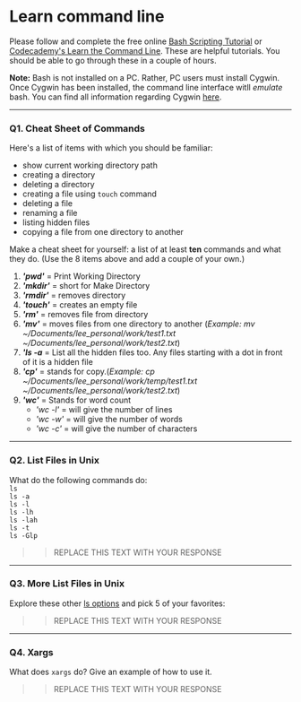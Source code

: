 # Learn command line

Please follow and complete the free online [Bash Scripting Tutorial](https://ryanstutorials.net/bash-scripting-tutorial/) or [Codecademy's Learn the Command Line](https://www.codecademy.com/learn/learn-the-command-line). These are helpful tutorials. You should be able to go through these in a couple of hours.

**Note:** Bash is not installed on a PC. Rather, PC users must install Cygwin. Once Cygwin has been installed, the command line interface witll _emulate_ bash. You can find all information regarding Cygwin [here](https://www.cygwin.com/).

---

### Q1.  Cheat Sheet of Commands  

Here's a list of items with which you should be familiar:  
* show current working directory path
* creating a directory
* deleting a directory
* creating a file using `touch` command
* deleting a file
* renaming a file
* listing hidden files
* copying a file from one directory to another

Make a cheat sheet for yourself: a list of at least **ten** commands and what they do.  (Use the 8 items above and add a couple of your own.)  

1. _**'pwd'**_ =  Print Working Directory  
2. _**'mkdir'**_ = short for Make Directory  
3. _**'rmdir'**_ = removes directory  
4. _**'touch'**_ = creates an  empty file  
5. _**'rm'**_ = removes file from directory  
6. _**'mv'**_ = moves files from one directory to another (_Example: mv ~/Documents/lee_personal/work/test1.txt ~/Documents/lee_personal/work/test2.txt_)  
7. _**'ls -a**_ = List all the hidden files too. Any files starting with a dot in front of it is a hidden file
8. _**'cp'**_ = stands for copy.(_Example: cp ~/Documents/lee_personal/work/temp/test1.txt ~/Documents/lee_personal/work/test2.txt_)  
9. _**'wc'**_ = Stands for word count  
    - _'wc -l'_ = will give the number of lines  
    - _'wc -w'_ = will give the number of words  
    - _'wc -c'_ = will give the number of characters  
---

### Q2.  List Files in Unix   

What do the following commands do:  
`ls`  
`ls -a`  
`ls -l`  
`ls -lh`  
`ls -lah`  
`ls -t`  
`ls -Glp`  

> > REPLACE THIS TEXT WITH YOUR RESPONSE

---

### Q3.  More List Files in Unix  

Explore these other [ls options](http://www.techonthenet.com/unix/basic/ls.php) and pick 5 of your favorites:

> > REPLACE THIS TEXT WITH YOUR RESPONSE

---

### Q4.  Xargs   

What does `xargs` do? Give an example of how to use it.

> > REPLACE THIS TEXT WITH YOUR RESPONSE

 

